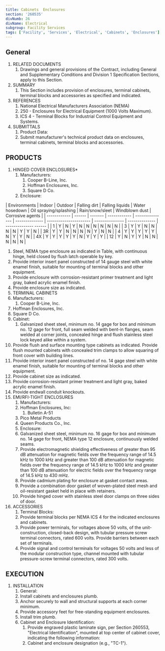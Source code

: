 ```yaml
---
title: Cabinets  Enclosures
section: '260535'
divNumb: 26
divName: Electrical
subgroup: Facility Services
tags: ['Facility', 'Services', 'Electrical', 'Cabinets', 'Enclosures']
---
```



## General

1. RELATED DOCUMENTS
   1. Drawings and general provisions of the Contract, including General and Supplementary Conditions and Division 1 Specification Sections, apply to this Section.
1. SUMMARY
   1. This Section includes provision of enclosures, terminal cabinets, terminal blocks and accessories as specified and indicated. 
1. REFERENCES
	1. National Electrical Manufacturers Association (NEMA) 
   1. 250 - Enclosures for Electrical Equipment (1000 Volts Maximum). 
   1. ICS 4 - Terminal Blocks for Industrial Control Equipment and Systems. 
1. SUBMITTALS
	1. Product Data:
      1. Submit manufacturer's technical product data on enclosures, terminal cabinets, terminal blocks and accessories. 

## PRODUCTS

1. HINGED COVER ENCLOSURES*
   1. Manufacturers:
      1. Cooper B-Line, Inc.
      2. Hoffman Enclosures, Inc.
      3. Square D Co.
   2. Enclosure:

| Environments | Indoor | Outdoor | Falling dirt | Falling liquids | Water hosedown | Oil spraying/splashing | Rain/snow/sleet | Windblown dust | Corrosive agents |
| ------------ | ------ | ------- | ------------ | --------------- | -------------- | ---------------------- | --------------- | -------------- | -------------- ------ |
| 1            | Y      | N       | Y            | N               | N              | N                      | N               | N              | N      |
| 3            | Y      | Y       | N            | N               | N              | N                      | Y               | Y              | N      |
| 3R           | Y      | Y       | N            | N               | N              | N                      | Y               | N              | N      |
| 4            | Y      | Y       | Y            | Y               | Y              | N                      | Y               | Y              | N      |
| 4X           | Y      | Y       | Y            | Y               | Y              | N                      | Y               | Y              | Y      |
| 12           | Y      | N       | Y            | Y               | N              | N                      | N               | N              | N      |

   1. Steel, NEMA type enclosure as indicated in Table, with continuous hinge, held closed by flush latch operable by key. 
   2. Provide interior insert panel constructed of 14 gauge steel with white enamel finish, suitable for mounting of terminal blocks and other equipment. 
   3. Provide enclosure with corrosion-resistant primer treatment and light gray, baked acrylic enamel finish. 
   4. Provide enclosure size as indicated. 
1. TERMINAL CABINETS
  1. Manufacturers:
      1. Cooper B-Line, Inc.
   1. Hoffman Enclosures, Inc. 
   2. Square D Co. 
   3. Cabinet:
      1. Galvanized sheet steel, minimum no. 14 gage for box and minimum no. 12 gage for front, full seam welded with bent-in flanges, seam welded at corner joints, concealed hinge and flush stainless steel lock keyed alike within a system. 
   4. Provide flush and surface mounting type cabinets as indicated. Provide flush mounted cabinets with concealed trim clamps to allow squaring of front cover with building lines. 
   5. Provide interior insert panel constructed of no. 14 gage steel with white enamel finish, suitable for mounting of terminal blocks and other equipment. 
   6. Provide cabinet size as indicated. 
   7. Provide corrosion-resistant primer treatment and light gray, baked acrylic enamel finish. 
   8. Provide endwall conduit knockouts. 
3. EMI/RFI-TIGHT ENCLOSURES
	1. Manufacturers:
   9. Hoffman Enclosures, Inc:
      1. Bulletin A-51 
   10. Pico Metal Products 
   11. Queen Products Co., Inc. 
   12. Enclosure:
      2. Galvanized sheet steel, minimum no. 16 gage for box and minimum no. 14 gage for front, NEMA type 12 enclosure, continuously welded seams. 
   13. Provide electromagnetic shielding effectiveness of greater than 95 dB attenuation for magnetic fields over the frequency range of 14.5 kHz to 1000 kHz and greater than 100 dB attenuation for magnetic fields over the frequency range of 14.5 kHz to 1000 kHz and greater than 100 dB attenuation for electric fields over the frequency range of 14.5 kHz to 430 mHz. 
   14. Provide cadmium plating for enclosure at gasket contact areas. 
   15. Provide a combination door gasket of woven-plated steel mesh and oil-resistant gasket held in place with retainers. 
   16. Provide hinged cover with stainless steel door clamps on three sides of door. 
4. ACCESSORIES
	1. Terminal Blocks:
   17. Provide terminal blocks per NEMA ICS 4 for the indicated enclosures and cabinets. 
   18. Provide power terminals, for voltages above 50 volts, of the unit-construction, closed-back design, with tubular pressure screw terminal connectors, rated 600 volts. Provide barriers between each set of terminals. 
   19. Provide signal and control terminals for voltages 50 volts and less of the modular construction type, channel mounted with tubular pressure-screw terminal connectors, rated 300 volts. 

## EXECUTION

1. INSTALLATION
   1. General: 
   2. Install cabinets and enclosures plumb. 
   3. Anchor securely to wall and structural supports at each corner minimum. 
   4. Provide accessory feet for free-standing equipment enclosures. 
   5. Install trim plumb. 
   6. Cabinet and Enclosure Identification:
      1. Provide engraved plastic laminate sign, per Section 260553, "Electrical Identification", mounted at top center of cabinet cover, indicating the following information:
       1. Cabinet and enclosure designation (e.g., "TC-1"). 
